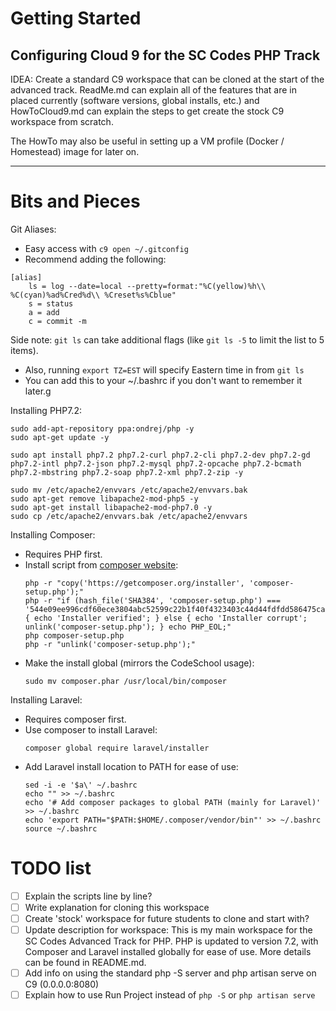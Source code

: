 # Getting Started
## Configuring Cloud 9 for the SC Codes PHP Track

IDEA: Create a standard C9 workspace that can be cloned at the start of the advanced track. ReadMe.md can explain all of the features that are in placed currently (software versions, global installs, etc.) and HowToCloud9.md can explain the steps to get create the stock C9 workspace from scratch.

The HowTo may also be useful in setting up a VM profile (Docker / Homestead) image for later on.

-----
# Bits and Pieces
Git Aliases:
* Easy access with `c9 open ~/.gitconfig`
* Recommend adding the following:
```
[alias]
    ls = log --date=local --pretty=format:"%C(yellow)%h\\ %C(cyan)%ad%Cred%d\\ %Creset%s%Cblue"
    s = status
    a = add
    c = commit -m
```
Side note: `git ls` can take additional flags (like `git ls -5` to limit the list to 5 items).
* Also, running `export TZ=EST` will specify Eastern time in from `git ls`
* You can add this to your ~/.bashrc if you don't want to remember it later.g

Installing PHP7.2:
```
sudo add-apt-repository ppa:ondrej/php -y
sudo apt-get update -y

sudo apt install php7.2 php7.2-curl php7.2-cli php7.2-dev php7.2-gd php7.2-intl php7.2-json php7.2-mysql php7.2-opcache php7.2-bcmath php7.2-mbstring php7.2-soap php7.2-xml php7.2-zip -y

sudo mv /etc/apache2/envvars /etc/apache2/envvars.bak
sudo apt-get remove libapache2-mod-php5 -y
sudo apt-get install libapache2-mod-php7.0 -y
sudo cp /etc/apache2/envvars.bak /etc/apache2/envvars
```

Installing Composer:
* Requires PHP first.
* Install script from [composer website](https://getcomposer.org/download/):
    ```
    php -r "copy('https://getcomposer.org/installer', 'composer-setup.php');"
    php -r "if (hash_file('SHA384', 'composer-setup.php') === '544e09ee996cdf60ece3804abc52599c22b1f40f4323403c44d44fdfdd586475ca9813a858088ffbc1f233e9b180f061') { echo 'Installer verified'; } else { echo 'Installer corrupt'; unlink('composer-setup.php'); } echo PHP_EOL;"
    php composer-setup.php
    php -r "unlink('composer-setup.php');"  
    ```
* Make the install global (mirrors the CodeSchool usage): 
    ```
    sudo mv composer.phar /usr/local/bin/composer
    ```

Installing Laravel:
* Requires composer first.
* Use composer to install Laravel: 
    ```
    composer global require laravel/installer
    ```
* Add Laravel install location to PATH for ease of use:
    ```
    sed -i -e '$a\' ~/.bashrc
    echo "" >> ~/.bashrc
    echo '# Add composer packages to global PATH (mainly for Laravel)' >> ~/.bashrc
    echo 'export PATH="$PATH:$HOME/.composer/vendor/bin"' >> ~/.bashrc
    source ~/.bashrc
    ```

# TODO list
- [ ] Explain the scripts line by line?
- [ ] Write explanation for cloning this workspace
- [ ] Create 'stock' workspace for future students to clone and start with?
- [ ] Update description for workspace:
        This is my main workspace for the SC Codes Advanced Track for PHP. 
        PHP is updated to version 7.2, with Composer and Laravel installed globally for ease of use. 
        More details can be found in README.md.
- [ ] Add info on using the standard php -S server and php artisan serve on C9 (0.0.0.0:8080)
- [ ] Explain how to use Run Project instead of `php -S` or `php artisan serve`